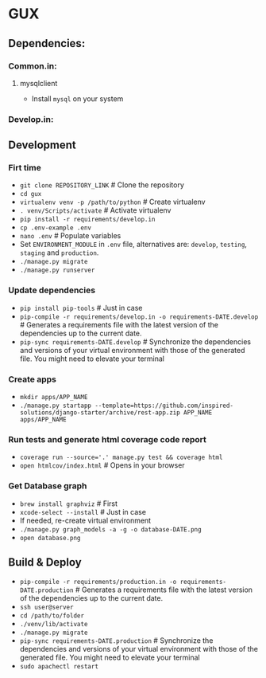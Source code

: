 # GUX

## Dependencies:

### Common.in:

1. mysqlclient

    - Install `mysql` on your system

### Develop.in:

## Development

### Firt time

- `git clone REPOSITORY_LINK` # Clone the repository
- `cd gux`
- `virtualenv venv -p /path/to/python` # Create virtualenv
- `. venv/Scripts/activate` # Activate virtualenv
- `pip install -r requirements/develop.in`
- `cp .env-example .env`
- `nano .env` # Populate variables
- Set `ENVIRONMENT_MODULE` in `.env` file, alternatives are: `develop`, `testing`, `staging` and `production`.
- `./manage.py migrate`
- `./manage.py runserver`

### Update dependencies

- `pip install pip-tools` # Just in case
- `pip-compile -r requirements/develop.in -o requirements-DATE.develop` # Generates a requirements file with the latest version of the dependencies up to the current date.
- `pip-sync requirements-DATE.develop` # Synchronize the dependencies and versions of your virtual environment with those of the generated file. You might need to elevate your terminal

### Create apps

- `mkdir apps/APP_NAME`
- `./manage.py startapp --template=https://github.com/inspired-solutions/django-starter/archive/rest-app.zip APP_NAME apps/APP_NAME`

### Run tests and generate html coverage code report

- `coverage run --source='.' manage.py test && coverage html`
- `open htmlcov/index.html` # Opens in your browser

### Get Database graph 

- `brew install graphviz` # First
- `xcode-select --install` # Just in case
- If needed, re-create virtual environment
- `./manage.py graph_models -a -g -o database-DATE.png`
- `open database.png`

## Build & Deploy

- `pip-compile -r requirements/production.in -o requirements-DATE.production` # Generates a requirements file with the latest version of the dependencies up to the current date.
- `ssh user@server`
- `cd /path/to/folder`
- `./venv/lib/activate`
- `./manage.py migrate`
- `pip-sync requirements-DATE.production` # Synchronize the dependencies and versions of your virtual environment with those of the generated file. You might need to elevate your terminal
- `sudo apachectl restart`
